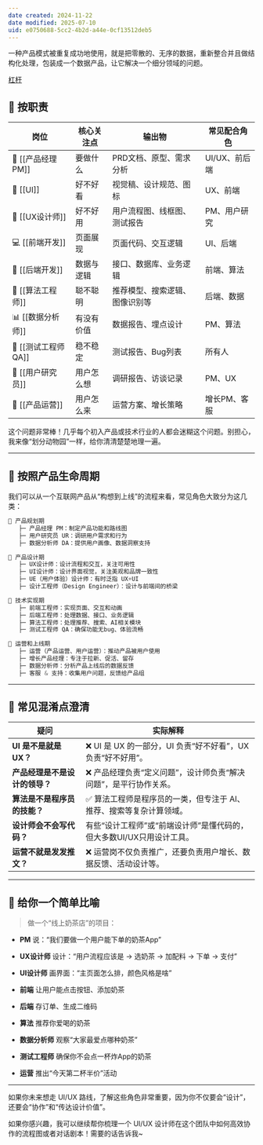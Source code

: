 ```yaml
---
date created: 2024-11-22
date modified: 2025-07-10
uid: e0750688-5cc2-4b2d-a44e-0cf13512deb5
---
```


一种产品模式被重复成功地使用，就是把零散的、无序的数据，重新整合并且做结构化处理，包装成一个数据产品，让它解决一个细分领域的问题。

[杠杆](杠杆.md)

## 🧩 按职责

| 岗位              | 核心关注点 | 输出物             | 常见配合角色    |
| --------------- | ----- | --------------- | --------- |
| 🧠 [[产品经理 PM]]  | 要做什么  | PRD文档、原型、需求分析   | UI/UX、前后端 |
| 🎨 [[UI]]    | 好不好看  | 视觉稿、设计规范、图标     | UX、前端     |
| 📐 [[UX设计师]]    | 好不好用  | 用户流程图、线框图、测试报告  | PM、用户研究   |
| 💻 [[前端开发]]     | 页面展现  | 页面代码、交互逻辑       | UI、后端     |
| 🔧 [[后端开发]]     | 数据与逻辑 | 接口、数据库、业务逻辑     | 前端、算法     |
| 🤖 [[算法工程师]]    | 聪不聪明  | 推荐模型、搜索逻辑、图像识别等 | 后端、数据     |
| 📊 [[数据分析师]]    | 有没有价值 | 数据报告、埋点设计       | PM、算法     |
| 🔬 [[测试工程师 QA]] | 稳不稳定  | 测试报告、Bug列表      | 所有人       |
| 🧭 [[用户研究员]]    | 用户怎么想 | 调研报告、访谈记录       | PM、UX     |
| 🚀 [[产品运营]]     | 用户怎么来 | 运营方案、增长策略       | 增长PM、客服   |

这个问题非常棒！几乎每个初入产品或技术行业的人都会迷糊这个问题。别担心，我来像“划分动物园”一样，给你清清楚楚地理一遍。

---

## 🧭 按照产品生命周期

我们可以从一个互联网产品从“构想到上线”的流程来看，常见角色大致分为这几类：

```Java
📌 产品规划期
   ├─ 产品经理 PM：制定产品功能和路线图
   ├─ 用户研究员 UR：调研用户需求和行为
   ├─ 数据分析师 DA：提供用户画像、数据洞察支持

📌 产品设计期
   ├─ UX设计师：设计流程和交互，关注可用性
   ├─ UI设计师：设计界面视觉，关注美观和品牌一致性
   ├─ UE（用户体验）设计师：有时泛指 UX+UI
   ├─ 设计工程师（Design Engineer）：设计与前端间的桥梁

📌 技术实现期
   ├─ 前端工程师：实现页面、交互和动画
   ├─ 后端工程师：处理数据、接口、业务逻辑
   ├─ 算法工程师：处理推荐、搜索、AI相关模块
   ├─ 测试工程师 QA：确保功能无bug、体验流畅

📌 运营和上线期
   ├─ 运营（产品运营、用户运营）：推动产品被用户使用
   ├─ 增长产品经理：专注于拉新、促活、留存
   ├─ 数据分析师：分析产品上线后的数据反馈
   ├─ 客服 & 支持：收集用户问题，反馈给产品组
```




---

## 🧠 常见混淆点澄清

|疑问|实际解释|
|---|---|
|**UI 是不是就是 UX？**|❌ UI 是 UX 的一部分，UI 负责“好不好看”，UX 负责“好不好用”。|
|**产品经理是不是设计的领导？**|❌ 产品经理负责“定义问题”，设计师负责“解决问题”，是平行协作关系。|
|**算法是不是程序员的技能？**|✅ 算法工程师是程序员的一类，但专注于 AI、推荐、搜索等复杂计算领域。|
|**设计师会不会写代码？**|有些“设计工程师”或“前端设计师”是懂代码的，但大多数UI/UX只用设计工具。|
|**运营不就是发发推文？**|❌ 运营岗不仅负责推广，还要负责用户增长、数据反馈、活动设计等。|

---

## 🚀 给你一个简单比喻

> 做一个“线上奶茶店”的项目：

- **PM** 说：“我们要做一个用户能下单的奶茶App”
    
- **UX设计师** 设计：“用户流程应该是 → 选奶茶 → 加配料 → 下单 → 支付”
    
- **UI设计师** 画界面：“主页面怎么排，颜色风格是啥”
    
- **前端** 让用户能点击按钮、添加奶茶
    
- **后端** 存订单、生成二维码
    
- **算法** 推荐你爱喝的奶茶
    
- **数据分析师** 观察“大家最爱点哪种奶茶”
    
- **测试工程师** 确保你不会点一杯炸App的奶茶
    
- **运营** 推出“今天第二杯半价”活动
    

---

如果你未来想走 UI/UX 路线，了解这些角色非常重要，因为你不仅要会“设计”，还要会“协作”和“传达设计价值”。

如果你感兴趣，我可以继续帮你梳理一个 UI/UX 设计师在这个团队中如何高效协作的流程图或者对话剧本！需要的话告诉我~
